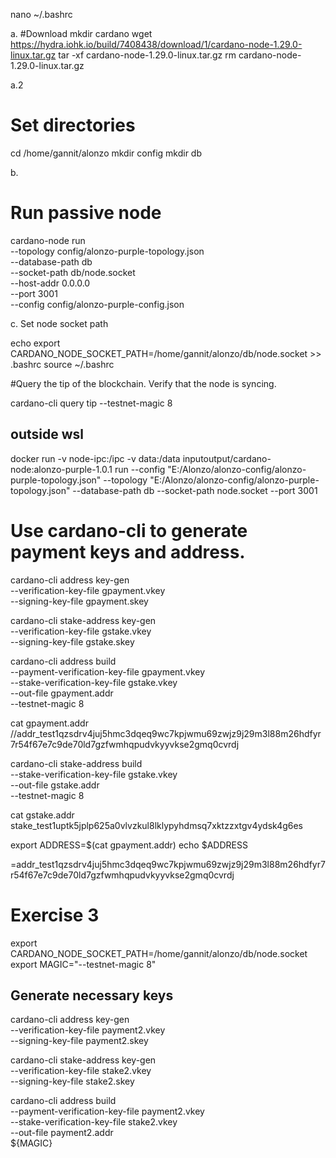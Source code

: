 nano ~/.bashrc

a.
#Download
mkdir cardano
wget 	https://hydra.iohk.io/build/7408438/download/1/cardano-node-1.29.0-linux.tar.gz
tar -xf cardano-node-1.29.0-linux.tar.gz
rm cardano-node-1.29.0-linux.tar.gz

a.2
# Set directories

cd /home/gannit/alonzo
mkdir config
mkdir db

b.
# Run passive node


cardano-node run \
--topology config/alonzo-purple-topology.json \
--database-path db \
--socket-path db/node.socket \
--host-addr 0.0.0.0 \
--port 3001 \
--config config/alonzo-purple-config.json


c. Set node socket path

echo export CARDANO_NODE_SOCKET_PATH=/home/gannit/alonzo/db/node.socket >> .bashrc
source ~/.bashrc

#Query the tip of the blockchain. Verify that the node is syncing.

cardano-cli query tip --testnet-magic 8

## outside wsl
docker run -v node-ipc:/ipc -v data:/data inputoutput/cardano-node:alonzo-purple-1.0.1 run --config "E:/Alonzo/alonzo-config/alonzo-purple-topology.json" --topology "E:/Alonzo/alonzo-config/alonzo-purple-topology.json" --database-path db --socket-path node.socket --port 3001


# Use cardano-cli to generate payment keys and address.

cardano-cli address key-gen \
--verification-key-file gpayment.vkey \
--signing-key-file gpayment.skey

cardano-cli stake-address key-gen \
--verification-key-file gstake.vkey \
--signing-key-file gstake.skey

cardano-cli address build \
--payment-verification-key-file gpayment.vkey \
--stake-verification-key-file gstake.vkey \
--out-file gpayment.addr \
--testnet-magic 8

cat gpayment.addr
//addr_test1qzsdrv4juj5hmc3dqeq9wc7kpjwmu69zwjz9j29m3l88m26hdfyr7r54f67e7c9de70ld7gzfwmhqpudvkyyvkse2gmq0cvrdj

cardano-cli stake-address build \
--stake-verification-key-file gstake.vkey \
--out-file gstake.addr \
--testnet-magic 8

cat gstake.addr
stake_test1uptk5jplp625a0vlvzkul8lklypyhdmsq7xktzzxtgv4ydsk4g6es

export ADDRESS=$(cat gpayment.addr)
echo $ADDRESS

=addr_test1qzsdrv4juj5hmc3dqeq9wc7kpjwmu69zwjz9j29m3l88m26hdfyr7r54f67e7c9de70ld7gzfwmhqpudvkyyvkse2gmq0cvrdj

# Exercise 3

export CARDANO_NODE_SOCKET_PATH=/home/gannit/alonzo/db/node.socket
export MAGIC="--testnet-magic 8"

## Generate necessary keys

cardano-cli address key-gen \
--verification-key-file payment2.vkey \
--signing-key-file payment2.skey

cardano-cli stake-address key-gen \
--verification-key-file stake2.vkey \
--signing-key-file stake2.skey

cardano-cli address build \
--payment-verification-key-file payment2.vkey \
--stake-verification-key-file stake2.vkey \
--out-file payment2.addr \
${MAGIC}
